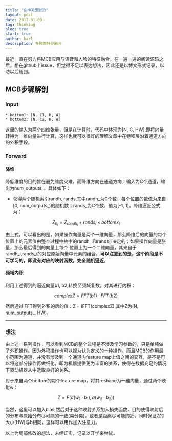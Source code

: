 ```yaml
---
title: "由MCB想到的"
layout: post
date: 2017-01-09
tag: thinking
blog: true
start: true
author: karl
description: 多模态特征融合
---    
```


最近一直在努力将MCB应用与语音和人脸的特征融合，在一遍一遍的阅读源码之后，想在github上issue，但觉得不足以表达想法，因此还是以博文形式记录，以防以后用到。　　

## MCB步骤解剖　　

### Input    

    * bottom1: [N, C1, H, W]  
    * bottom2: [N, C2, H, W]  

这里的输入为两个四维张量，但是在计算时，代码中体现为[N, C, HW],即将向量转换为一维向量进行计算，这样也就可以很好的理解文章中在卷积层沿着通道方向的外积手段。　　

### Forward    

#### 降维　　

降低维度的目的旨在避免维度灾难，而降维方向在通道方向：输入为C个通道，输出为num_outputs_。具体如下：　　

* 获得两个随机索引randh, rands,其中randh_为C个数，每个位置的数值为来自[0, num_outputs_)的随机数；rands_为C个数，值为[-1, 1]。降维逼近公式为：　　

$$Z_{h_i} = Z_{randh_i} + rands_i \times bottomx_{i}$$

由上式，可以看出的是，如果操作向量是两个一维向量，那么降维后的向量的每个位置上的元素值由整个过程中抽中的randh_i和rands_i决定的；如果操作向量是张量，那么最后得到的向量上每个
位置上为一个二维向量，其来自于randh_i,rands_i的对应原始向量中元素的组合。**可以注意到的是，这个阶段是不可学习的，即没有对应的映射函数，完全随机逼近**。　　

#### 频域内积　　

利用上述得到的逼近向量b1, b2,转换至频域复数，对其进行内积：　　

$$complexZ = FFT(b1) \cdot FFT(b2)$$  

然后通过iFFT得到外积的后的值：Z = iFFT(complexZ),其中Z为(N, num_outputs_, HW)。　　

----  

### 想法　　

由上述一系列操作，可以看到MCB的整个过程是不涉及学习参数的，只是单纯做了外积操作。因为外积操作也可以视为认为定义的一种操作，而且MCB的作用最小范围为通道，并没有涉及到一个通道内feature map上值之间的交互，是不是可以将这部分操作再做细化，即为机器提供更为丰富的关系，使得在数据充足的情况下驱动机器从中选取良好的关系。　　

对于来自两个bottom的每个feature map，将其reshape为一维向量，通过两个映射w：  

$$Z = F(\sigma (w_1 \cdot b_1), \sigma (w_2 \cdot b_2))$$  

当然，这里可以加入bias,然后对于这种映射关系加入损失函数，目的使得映射后的分布与原始分布尽可能的一致(易分类)，或者是距离尽可能的近，同时保证Z的大小(HW)与b相同，这样可以用作加入注意力。　　

以上为局部修改的想法，未经证实，记录以开学来尝试。
